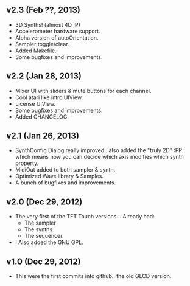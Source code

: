 ## v2.3 (Feb ??, 2013)
  
  - 3D Synths! (almost 4D ;P)
  - Accelerometer hardware support.
  - Alpha version of autoOrientation.
  - Sampler toggle/clear.
  - Added Makefile.
  - Some bugfixes and improvements.

## v2.2 (Jan 28, 2013)

  - Mixer UI with sliders & mute buttons for each channel.
  - Cool atari like intro UIView.
  - License UIView.
  - Some bugfixes and improvements.
  - Added CHANGELOG.

## v2.1 (Jan 26, 2013)

  - SynthConfig Dialog really improved.. also added the "truly 2D" :PP which means now you can decide which axis modifies which synth property.
  - MidiOut added to both sampler & synth.
  - Optimized Wave library & Samples.
  - A bunch of bugfixes and improvements.

## v2.0 (Dec 29, 2012)

  - The very first of the TFT Touch versions... Already had:
    - The sampler
    - The synths.
    - The sequencer.
  - I Also added the GNU GPL.

## v1.0 (Dec 29, 2012)

  - This were the first commits into github.. the old GLCD version.
